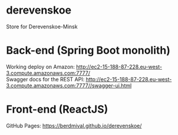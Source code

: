 # derevenskoe
Store for Derevenskoe-Minsk

# Back-end (Spring Boot monolith)
Working deploy on Amazon: http://ec2-15-188-87-228.eu-west-3.compute.amazonaws.com:7777/ </br>
Swagger docs for the REST API: http://ec2-15-188-87-228.eu-west-3.compute.amazonaws.com:7777//swagger-ui.html

# Front-end (ReactJS)
GitHub Pages: https://berdmival.github.io/derevenskoe/
